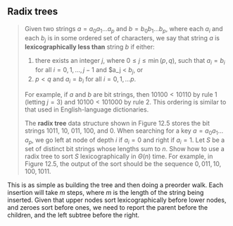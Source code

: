 ## Radix trees

> Given two strings $a = a_0 a_1 \ldots a_p$ and $b = b_0 b_1 \ldots b_p$, where
> each $a_i$ and each $b_j$ is in some ordered set of characters, we say that
> string $a$ is **lexicographically less than** string $b$ if either:
>
> 1. there exists an integer $j$, where $0 \le j \le \min(p, q)$, such that $a_i
>    = b_i$ for all $i = 0, 1, \ldots, j - 1$ and $a_j < $b_j$, or
> 2. $p < q$ and $a_i = b_i$ for all $i = 0, 1, \ldots p$.
>
> For example, if $a$ and $b$ are bit strings, then $10100 < 10110$ by rule 1
> (letting $j = 3$) and $10100 < 101000$ by rule 2. This ordering is similar to
> that used in English-language dictionaries.
>
> The **radix tree** data structure shown in Figure 12.5 stores the bit strings
> $1011$, $10$, $011$, $100$, and $0$. When searching for a key $a = a_0 a_1
> \ldots a_p$, we go left at node of depth $i$ if $a_i = 0$ and right if $a_i =
> 1$. Let $S$ be a set of distinct bit strings whose lengths sum to $n$. Show
> how to use a radix tree to sort $S$ lexicographically in $\Theta(n)$ time. For
> example, in Figure 12.5, the output of the sort should be the sequence $0,
> 011, 10, 100, 1011$.

This is as simple as building the tree and then doing a preorder walk. Each
insertion will take $m$ steps, where $m$ is the length of the string being
inserted. Given that upper nodes sort lexicographically before lower nodes, and
zeroes sort before ones, we need to report the parent before the children, and
the left subtree before the right.
